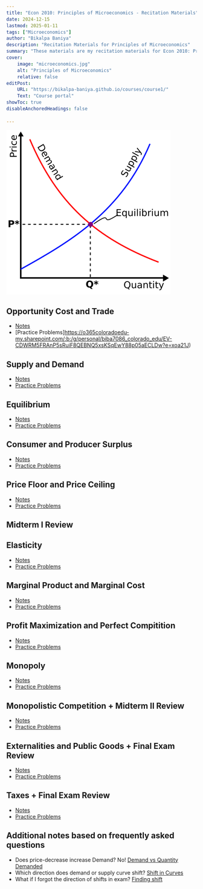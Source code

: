 ```yaml
---
title: "Econ 2010: Principles of Microeconomics - Recitation Materials"
date: 2024-12-15
lastmod: 2025-01-11
tags: ["Microeconomics"]
author: "Bikalpa Baniya"
description: "Recitation Materials for Principles of Microeconomics" 
summary: "These materials are my recitation materials for Econ 2010: Principles of Microeconomics" 
cover:
    image: "microeconomics.jpg"
    alt: "Principles of Microeconomics"
    relative: false
editPost:
    URL: "https://bikalpa-baniya.github.io/courses/course1/"
    Text: "Course portal"
showToc: true
disableAnchoredHeadings: false

---
```

  ![](Supply-demand-equilibrium.svg)


##   Opportunity Cost and Trade
 - [Notes](https://o365coloradoedu-my.sharepoint.com/:b:/g/personal/biba7086_colorado_edu/EasJa1ShTxxOhxV_vIm924MBk8HNVHEX9pK3vlTui9loBg?e=O19ct0)
 - [Practice Problems]https://o365coloradoedu-my.sharepoint.com/:b:/g/personal/biba7086_colorado_edu/EV-CDWRM5FRAnP5sRuiF8QEBNQ5xsKSqEwY88p05aECLDw?e=xoa21J)

##    Supply and Demand
 - [Notes](https://o365coloradoedu-my.sharepoint.com/:b:/g/personal/biba7086_colorado_edu/ETTiRu12qUBJktKMiOSYLSIBK9xb-XCRS3Bhs-VPJIg-wQ?e=eGaCJC)
 - [Practice Problems](https://o365coloradoedu-my.sharepoint.com/:b:/g/personal/biba7086_colorado_edu/EZ9FeaF47yBBvvFt_ktVudUBo9-JW6_BU2slISV92bmjhQ?e=PaRwS7)
 
##   Equilibrium
 - [Notes]()
 - [Practice Problems]()
 
##   Consumer and Producer Surplus
 - [Notes]()
 - [Practice Problems]()
 
##    Price Floor and Price Ceiling
 - [Notes]()
 - [Practice Problems]()
 
##   Midterm I Review
##     Elasticity
 - [Notes]()
 - [Practice Problems]()
 
##  Marginal Product and Marginal Cost
 - [Notes]()
 - [Practice Problems]()
 
##    Profit Maximization and Perfect Compitition
 - [Notes]()
 - [Practice Problems]()
 
##     Monopoly
 - [Notes]()
 - [Practice Problems]()
 
##   Monopolistic Competition + Midterm II Review
 - [Notes]()
 - [Practice Problems]()
 
##   Externalities and Public Goods + Final Exam Review
 - [Notes]()
 - [Practice Problems]()
 
##    Taxes + Final Exam Review
 - [Notes]()
 - [Practice Problems]()
 



 


## Additional notes based on frequently asked questions
-   Does price-decrease increase Demand? No! [Demand vs Quantity Demanded](https://o365coloradoedu-my.sharepoint.com/:b:/g/personal/biba7086_colorado_edu/EXVT4dVOXXpJkQRgVqV4Nq8BDt_MogF-PPZjmUL4YRpiKw?e=jKzxBc) 
-   Which direction does demand or supply curve shift? [Shift in Curves](https://o365coloradoedu-my.sharepoint.com/:b:/g/personal/biba7086_colorado_edu/ESa1kQ19yVNMrvTWQ_Vl7WwB81wFFbT8YQUcAb_k3b-Leg?e=afOzgS) 
-   What if I forgot the direction of shifts in exam? [Finding shift](https://o365coloradoedu-my.sharepoint.com/:b:/g/personal/biba7086_colorado_edu/ETPB51MDI8JHmQu7Pj-mEJ0BYVVSqmaVkMx8u6S3EaBWLQ?e=eKenfk) 




